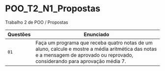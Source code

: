 # POO_T2_N1_Propostas
Trabalho 2 de POO / Propostas

| Questões | Enunciado |
| ------------- | -------------- |
| `01`  | Faça um programa que receba quatro notas de um aluno, calcule e mostre a média aritmética das notas e a mensagem de aprovado ou reprovado, considerando para aprovação média 7.
